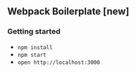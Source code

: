 ## Webpack Boilerplate [new]

### Getting started
 - `npm install`
 - `npm start`
 - `open http://localhost:3000`
